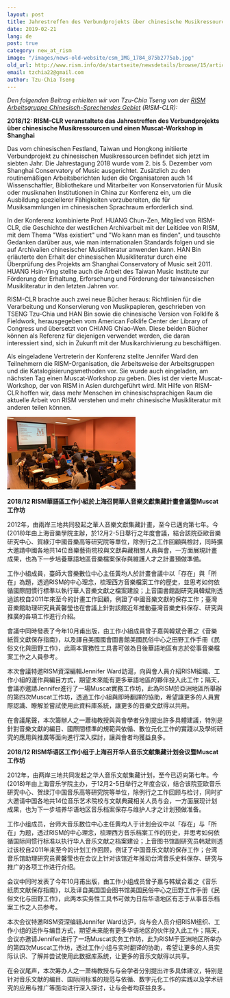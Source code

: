 ```yaml
---
layout: post
title: Jahrestreffen des Verbundprojekts über chinesische Musikressourcen in Shanghai
date: 2019-02-21
lang: de
post: true
category: new_at_rism
image: "/images/news-old-website/csm_IMG_1784_875b2775ab.jpg"
old_url: http://www.rism.info/de/startseite/newsdetails/browse/15/article/64/annual-meeting-of-the-collaborative-project-on-chinese-music-resources-in-shanghai.html
email: tzchia22@gmail.com
author: Tzu-Chia Tseng
---
```


_Den folgenden Beitrag erhielten wir von Tzu-Chia Tseng von der [RISM Arbeitsgruppe Chinesisch-Sprechendes Gebiet](/working-groups.html) (RISM-CLR):_

**2018/12: RISM-CLR veranstaltete das Jahrestreffen des Verbundprojekts über chinesische Musikressourcen und einen Muscat-Workshop in Shanghai**

Das vom chinesischen Festland, Taiwan und Hongkong initiierte Verbundprojekt zu chinesischen Musikressourcen befindet sich jetzt im siebten Jahr. Die Jahrestagung 2018 wurde vom 2. bis 5. Dezember vom Shanghai Conservatory of Music ausgerichtet. Zusätzlich zu den routinemäßigen Arbeitsberichten luden die Organisatoren auch 14 Wissenschaftler, Bibliothekare und Mitarbeiter von Konservatorien für Musik oder musiknahen Institutionen in China zur Konferenz ein, um die Ausbildung speziellerer Fähigkeiten vorzubereiten, die für Musiksammlungen im chinesischen Sprachraum erforderlich sind.

In der Konferenz kombinierte Prof. HUANG Chun-Zen, Mitglied von RISM-CLR, die Geschichte der westlichen Archivarbeit mit der Leitidee von RISM, mit dem Thema "Was existiert" und "Wo kann man es finden", und tauschte Gedanken darüber aus, wie man internationalen Standards folgen und sie auf Archivalien chinesischer Musikliteratur anwenden kann. HAN Bin erläuterte den Erhalt der chinesischen Musikliteratur durch eine Überprüfung des Projekts am Shanghai Conservatory of Music seit 2011. HUANG Hsin-Ying stellte auch die Arbeit des Taiwan Music Institute zur Förderung der Erhaltung, Erforschung und Förderung der taiwanesischen Musikliteratur in den letzten Jahren vor.

RISM-CLR brachte auch zwei neue Bücher heraus: Richtlinien für die Verarbeitung und Konservierung von Musikpapieren, geschrieben von TSENG Tzu-Chia und HAN Bin sowie die chinesische Version von Folklife & Fieldwork, herausgegeben vom American Folklife Center der Library of Congress und übersetzt von CHIANG Chiao-Wen. Diese beiden Bücher können als Referenz für diejenigen verwendet werden, die daran interessiert sind, sich in Zukunft mit der Musikarchivierung zu beschäftigen.

Als eingeladene Vertreterin der Konferenz stellte Jennifer Ward den Teilnehmern die RISM-Organisation, die Arbeitsweise der Arbeitsgruppen und die Katalogisierungsmethoden vor. Sie wurde auch eingeladen, am nächsten Tag einen Muscat-Workshop zu geben. Dies ist der vierte Muscat-Workshop, der von RISM in Asien durchgeführt wird. Mit Hilfe von RISM-CLR hoffen wir, dass mehr Menschen im chinesischsprachigen Raum die aktuelle Arbeit von RISM verstehen und mehr chinesische Musikliteratur mit anderen teilen können.


![](/images/news-old-website/csm_IMG_1767_2ef4c9dc51.jpg)


**2018/12 RISM華語區工作小組於上海召開華人音樂文獻集藏計畫會議暨Muscat工作坊**

2012年，由兩岸三地共同發起之華人音樂文獻集藏計畫，至今已邁向第七年。今(2018)年由上海音樂學院主辦，於12月2-5日舉行之年度會議，結合該院亞歐音樂研究中心、賀綠汀中國音樂高等研究院等單位，除例行之工作回顧與檢討，同時擴大邀請中國各地共14位音樂藝術院校與文獻典藏相關人員與會，一方面展現計畫成果，也為下一步培養華語地區音樂檔案保存與維護人才之計畫預做準備。

工作小組成員，臺師大音樂數位中心主任黃均人於計畫會議中以「存在」與「所在」為題，透過RISM的中心理念，梳理西方音樂檔案工作的歷史，並思考如何依循國際間慣行標準以執行華人音樂文獻之檔案建設；上音圖書館副研究員韓斌則透過該校自2011年來至今的計畫工作回顧，例證了中國音樂文獻的保存工作；臺灣音樂館助理研究員黃馨瑩也在會議上針對該館近年推動臺灣音樂史料保存、研究與推廣的各項工作進行介紹。

會議中同時發表了今年10月甫出版，由工作小組成員曾子嘉與韓斌合著之《音樂紙質文獻保存指南》，以及譯自美國國會圖書館美國民俗中心之田野工作手冊《民俗文化與田野工作》，此兩本實務性工具書可做為日後華語地區有志於從事音樂檔案工作之人員參考。

本次會議特邀RISM資深編輯Jennifer Ward訪滬，向與會人員介紹RISM組織、工作小組的運作與編目方式，期望未來能有更多華語地區的夥伴投入此工作；隔天，會議亦邀請Jennifer進行了一場Muscat實務工作坊，此為RISM於亞洲地區所舉辦的第四次Muscat工作坊，透過工作小組與即時翻譯的協助，希望讓更多的人員實際認識、瞭解並嘗試使用此資料庫系統，讓更多的音樂文獻得以共用。

在會議尾聲，本次籌辦人之一蕭梅教授與與會學者分別提出許多具體建議，特別是針對音樂文獻的編目、國際間標準的規範與依循、數位元化工作的實踐以及學術研究的應用與推廣等面向進行深入探討，讓與會者均獲益良多。


**2018/12 RISM华语区工作小组于上海召开华人音乐文献集藏计划会议暨Muscat工作坊**

2012年，由两岸三地共同发起之华人音乐文献集藏计划，至今已迈向第七年。今(2018)年由上海音乐学院主办，于12月2-5日举行之年度会议，结合该院亚欧音乐研究中心、贺绿汀中国音乐高等研究院等单位，除例行之工作回顾与检讨，同时扩大邀请中国各地共14位音乐艺术院校与文献典藏相关人员与会，一方面展现计划成果，也为下一步培养华语地区音乐档案保存与维护人才之计划预做准备。

工作小组成员，台师大音乐数位中心主任黄均人于计划会议中以「存在」与「所在」为题，透过RISM的中心理念，梳理西方音乐档案工作的历史，并思考如何依循国际间惯行标准以执行华人音乐文献之档案建设；上音图书馆副研究员韩斌则透过该校自2011年来至今的计划工作回顾，例证了中国音乐文献的保存工作；台湾音乐馆助理研究员黄馨莹也在会议上针对该馆近年推动台湾音乐史料保存、研究与推广的各项工作进行介绍。

会议中同时发表了今年10月甫出版，由工作小组成员曾子嘉与韩斌合着之《音乐纸质文献保存指南》，以及译自美国国会图书馆美国民俗中心之田野工作手册《民俗文化与田野工作》，此两本实务性工具书可做为日后华语地区有志于从事音乐档案工作之人员参考。

本次会议特邀RISM资深编辑Jennifer Ward访沪，向与会人员介绍RISM组织、工作小组的运作与编目方式，期望未来能有更多华语地区的伙伴投入此工作；隔天，会议亦邀请Jennifer进行了一场Muscat实务工作坊，此为RISM于亚洲地区所举办的第四次Muscat工作坊，透过工作小组与实时翻译的协助，希望让更多的人员实际认识、了解并尝试使用此数据库系统，让更多的音乐文献得以共享。

在会议尾声，本次筹办人之一萧梅教授与与会学者分别提出许多具体建议，特别是针对音乐文献的编目、国际间标准的规范与依循、数字元化工作的实践以及学术研究的应用与推广等面向进行深入探讨，让与会者均获益良多。